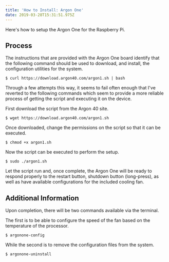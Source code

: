 ```yaml
---
title: 'How to Install: Argon One'
date: 2019-03-28T15:31:51.975Z
---
```

Here's how to setup the Argon One for the Raspberry Pi.

## Process

The instructions that are provided with the Argon One board identify that the following command should be used to download, and install, the configuration utilities for the system.

```
$ curl https://download.argon40.com/argon1.sh | bash
```

Through a few attempts this way, it seems to fail often enough that I've reverted to the following commands which seem to provide a more reliable process of getting the script and executing it on the device.

First download the script from the Argon 40 site.

```
$ wget https://download.argon40.com/argon1.sh
```

Once downloaded, change the permissions on the script so that it can be executed.

```
$ chmod +x argon1.sh
```

Now the script can be executed to perform the setup.

```
$ sudo ./argon1.sh
```

Let the script run and, once complete, the Argon One will be ready to respond properly to the restart button, shutdown button (long-press), as well as have available configurations for the included cooling fan.

## Additional Information

Upon completion, there will be two commands available via the terminal.

The first is to be able to configure the speed of the fan based on the temperature of the processor.

```
$ argonone-config
```

While the second is to remove the configuration files from the system.

```
$ argonone-uninstall
```
